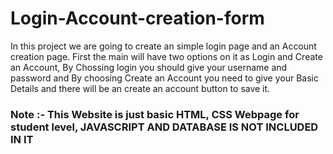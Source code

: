 # Login-Account-creation-form
In this project we are going to create an simple login page and an Account creation page. First the main will have two options on it as Login and Create an Account, By Chossing login you should give your username and password and By choosing Create an Account you need to give your Basic Details and there will be an create an account button to save it.
### Note :- This Website is just basic HTML, CSS Webpage for student level, JAVASCRIPT AND DATABASE IS NOT INCLUDED IN IT 
